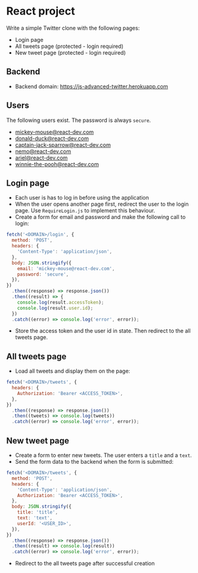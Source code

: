 # React project

Write a simple Twitter clone with the following pages:

- Login page
- All tweets page (protected - login required)
- New tweet page (protected - login required)

## Backend

- Backend domain: https://js-advanced-twitter.herokuapp.com

## Users

The following users exist. The password is always `secure`.

- mickey-mouse@react-dev.com
- donald-duck@react-dev.com
- captain-jack-sparrow@react-dev.com
- nemo@react-dev.com
- ariel@react-dev.com
- winnie-the-pooh@react-dev.com

## Login page

- Each user is has to log in before using the application
- When the user opens another page first, redirect the user to the login page. Use `RequireLogin.js` to implement this behaviour.
- Create a form for email and password and make the following call to login:

```js
fetch('<DOMAIN>/login', {
  method: 'POST',
  headers: {
    'Content-Type': 'application/json',
  },
  body: JSON.stringify({
    email: 'mickey-mouse@react-dev.com',
    password: 'secure',
  }),
})
  .then((response) => response.json())
  .then((result) => {
    console.log(result.accessToken);
    console.log(result.user.id);
  })
  .catch((error) => console.log('error', error));
```

- Store the access token and the user id in state. Then redirect to the all tweets page.

## All tweets page

- Load all tweets and display them on the page:

```js
fetch('<DOMAIN>/tweets', {
  headers: {
    Authorization: 'Bearer <ACCESS_TOKEN>',
  },
})
  .then((response) => response.json())
  .then((tweets) => console.log(tweets))
  .catch((error) => console.log('error', error));
```

## New tweet page

- Create a form to enter new tweets. The user enters a `title` and a `text`.
- Send the form data to the backend when the form is submitted:

```js
fetch('<DOMAIN>/tweets', {
  method: 'POST',
  headers: {
    'Content-Type': 'application/json',
    Authorization: 'Bearer <ACCESS_TOKEN>',
  },
  body: JSON.stringify({
    title: 'title',
    text: 'text',
    userId: '<USER_ID>',
  }),
})
  .then((response) => response.json())
  .then((result) => console.log(result))
  .catch((error) => console.log('error', error));
```

- Redirect to the all tweets page after successful creation
